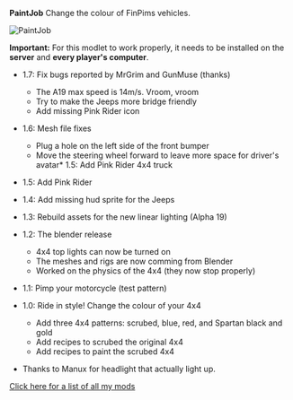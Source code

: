 **PaintJob** Change the colour of FinPims vehicles.

![PaintJob](https://github.com/Laotseu/7dtdMods/blob/master/PaintJob/PaintJob.png)

**Important:** For this modlet to work properly, it needs to be installed on the **server** and **every player's computer**.

* 1.7: Fix bugs reported by MrGrim and GunMuse (thanks)
	- The A19 max speed is 14m/s. Vroom, vroom 
	- Try to make the Jeeps more bridge friendly
	- Add missing Pink Rider icon
* 1.6: Mesh file fixes
	- Plug a hole on the left side of the front bumper
	- Move the steering wheel forward to leave more space for driver's avatar* 1.5: Add Pink Rider 4x4 truck
* 1.5: Add Pink Rider
* 1.4: Add missing hud sprite for the Jeeps
* 1.3: Rebuild assets for the new linear lighting (Alpha 19)
* 1.2: The blender release 
	- 4x4 top lights can now be turned on
	- The meshes and rigs are now comming from Blender
	- Worked on the physics of the 4x4 (they now stop properly)
* 1.1: Pimp your motorcycle (test pattern)
* 1.0: Ride in style! Change the colour of your 4x4
	- Add three 4x4 patterns: scrubed, blue, red, and Spartan black and gold
	- Add recipes to scrubed the original 4x4
	- Add recipes to paint the scrubed 4x4	

* Thanks to Manux for headlight that actually light up.

[Click here for a list of all my mods](https://github.com/Laotseu/7dtdMods/blob/master/README.md)
